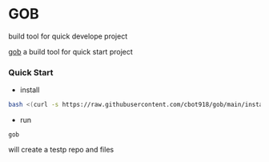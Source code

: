 # GOB
build tool for quick develope project

[gob](https://github.com/cbot918/gob)
a build tool for quick start project
### Quick Start
- install
```bash
bash <(curl -s https://raw.githubusercontent.com/cbot918/gob/main/installer/install_linux.sh)
```
- run
```
gob
```
will create a testp repo and files 
